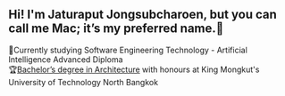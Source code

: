 ## Hi! I'm Jaturaput Jongsubcharoen, but you can call me Mac; it’s my preferred name.👋



<!--
**Jaturaput-Jongsubcharoen/Jaturaput-Jongsubcharoen** is a ✨ _special_ ✨ repository because its `README.md` (this file) appears on your GitHub profile.

Here are some ideas to get you started:

- 🔭 I’m currently working on ...
- 🌱 I’m currently learning ...
- 👯 I’m looking to collaborate on ...
- 🤔 I’m looking for help with ...
- 💬 Ask me about ...
- 📫 How to reach me: ...
- 😄 Pronouns: ...
- ⚡ Fun fact: ...
-->

📢Currently studying Software Engineering Technology - Artificial Intelligence Advanced Diploma <br/>
🏆[Bachelor’s degree in Architecture]() with honours at King Mongkut's University of Technology North Bangkok  <br/>
